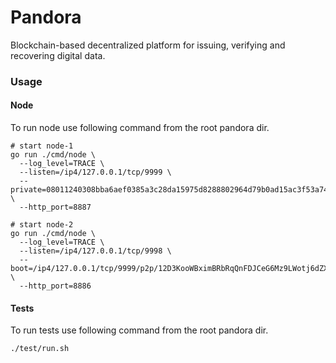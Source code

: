 # Pandora
Blockchain-based decentralized platform for issuing, verifying and recovering digital data.


### Usage

#### Node
To run node use following command from the root pandora dir.
```
# start node-1
go run ./cmd/node \
  --log_level=TRACE \
  --listen=/ip4/127.0.0.1/tcp/9999 \
  --private=08011240308bba6aef0385a3c28da15975d8288802964d79b0ad15ac3f53a74ea30ea40e1fdb4e4401e2903b23ad259257785051f7bea9c75d431ffb085381ea1c7aee7f \
  --http_port=8887

# start node-2
go run ./cmd/node \
  --log_level=TRACE \
  --listen=/ip4/127.0.0.1/tcp/9998 \
  --boot=/ip4/127.0.0.1/tcp/9999/p2p/12D3KooWBximBRbRqQnFDJCeG6Mz9LWotj6dZXCoLVy53UsKPhFc \
  --http_port=8886
```

#### Tests
To run tests use following command from the root pandora dir.
```
./test/run.sh
```
